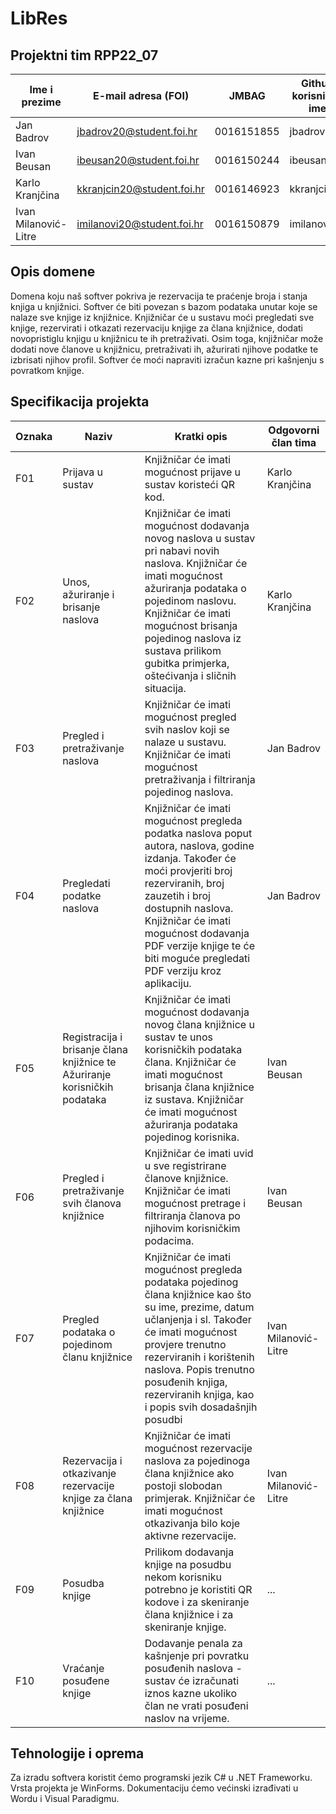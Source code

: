 # LibRes

## Projektni tim RPP22_07

Ime i prezime | E-mail adresa (FOI) | JMBAG | Github korisničko ime
------------  | ------------------- | ----- | ---------------------
Jan Badrov | jbadrov20@student.foi.hr | 0016151855 | jbadrov20
Ivan Beusan | ibeusan20@student.foi.hr | 0016150244 | ibeusan20
Karlo Kranjčina | kkranjcin20@student.foi.hr | 0016146923 | kkranjcin20
Ivan Milanović-Litre | imilanovi20@student.foi.hr | 0016150879 | imilanovi20

## Opis domene
Domena koju naš softver pokriva je rezervacija te praćenje broja i stanja knjiga u knjižnici. Softver će biti povezan s bazom podataka unutar koje se nalaze sve knjige iz knjižnice. Knjižničar će u sustavu moći pregledati sve knjige, rezervirati i otkazati rezervaciju knjige za člana knjižnice, dodati novopristiglu knjigu u knjižnicu te ih pretraživati. Osim toga, knjižničar može dodati nove članove u knjižnicu, pretraživati ih, ažurirati njihove podatke te izbrisati njihov profil. Softver će moći napraviti izračun kazne pri kašnjenju s povratkom knjige. 

## Specifikacija projekta
Oznaka | Naziv | Kratki opis | Odgovorni član tima
------ | ----- | ----------- | -------------------
F01 | Prijava u sustav | Knjižničar će imati mogućnost prijave u sustav koristeći QR kod. | Karlo Kranjčina
F02 | Unos, ažuriranje i brisanje naslova | Knjižničar će imati mogućnost dodavanja novog naslova u sustav pri nabavi novih naslova. Knjižničar će imati mogućnost ažuriranja podataka o pojedinom naslovu. Knjižničar će imati mogućnost brisanja pojedinog naslova iz sustava prilikom gubitka primjerka, oštećivanja i sličnih situacija. | Karlo Kranjčina
F03 | Pregled i pretraživanje naslova | Knjižničar će imati mogućnost pregled svih naslov koji se nalaze u sustavu. Knjižničar će imati mogućnost pretraživanja i filtriranja pojedinog naslova. | Jan Badrov
F04 | Pregledati podatke naslova  | Knjižničar će imati mogućnost pregleda podatka naslova poput autora, naslova, godine izdanja. Također će moći provjeriti broj rezerviranih, broj zauzetih i broj dostupnih naslova. Knjižničar će imati mogućnost dodavanja PDF verzije knjige te će biti moguće pregledati PDF verziju kroz aplikaciju. | Jan Badrov
F05 | Registracija i brisanje člana knjižnice te Ažuriranje korisničkih podataka | Knjižničar će imati mogućnost dodavanja novog člana knjižnice u sustav te unos korisničkih podataka člana. Knjižničar će imati mogućnost brisanja člana knjižnice iz sustava. Knjižničar će imati mogućnost ažuriranja podataka pojedinog korisnika. | Ivan Beusan
F06 | Pregled  i pretraživanje svih članova knjižnice | Knjižničar će imati uvid u sve registrirane članove knjižnice. Knjižničar će imati mogućnost pretrage i filtriranja članova po njihovim korisničkim podacima. | Ivan Beusan
F07 | Pregled podataka o pojedinom članu knjižnice | Knjižničar će imati mogućnost pregleda podataka pojedinog člana knjižnice kao što su ime, prezime, datum učlanjenja i sl. Također će imati mogućnost provjere trenutno rezerviranih i korištenih naslova. Popis trenutno posuđenih knjiga, rezerviranih knjiga, kao i popis svih dosadašnjih posudbi | Ivan Milanović-Litre
F08 | Rezervacija i otkazivanje rezervacije knjige za člana knjižnice | Knjižničar će imati mogućnost rezervacije naslova za pojedinoga člana knjižnice ako postoji slobodan primjerak. Knjižničar će imati mogućnost otkazivanja bilo koje aktivne rezervacije. | Ivan Milanović-Litre
F09 | Posudba knjige | Prilikom dodavanja knjige na posudbu nekom korisniku potrebno je koristiti QR kodove i za skeniranje člana knjižnice i za skeniranje knjige. | ...
F10 | Vraćanje posuđene knjige | Dodavanje penala za kašnjenje pri povratku posuđenih naslova - sustav će izračunati iznos kazne ukoliko član ne vrati posuđeni naslov na vrijeme. | ...


## Tehnologije i oprema
Za izradu softvera koristit ćemo programski jezik C# u .NET Frameworku. Vrsta projekta je WinForms. Dokumentaciju ćemo većinski izrađivati u Wordu i Visual Paradigmu.
